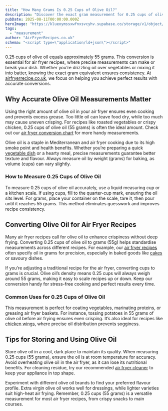 ```yaml
---
title: "How Many Grams Is 0.25 Cups of Olive Oil?"
description: "Discover the exact gram measurement for 0.25 cups of olive oil—perfect for air fryer recipes. Convert with ease and cook confidently!"
pubDate: 2025-08-11T00:00:00.000Z
heroImage: "https://klueoymssxwfnxsvcyhv.supabase.co/storage/v1/object/public/md/how-many-grams-is-0-25-cups-of-olive-oil-f7c1b200.webp"
tags:
  - "measurement"
author: "AirFryerRecipes.co.uk"
schema: "<script type=\"application/ld+json\"></script>"
---
```


<p>0.25 cups of olive oil equals approximately 55 grams. This conversion is essential for air fryer recipes, where precise measurements can make or break your dish. Whether you’re drizzling oil over vegetables or mixing it into batter, knowing the exact gram equivalent ensures consistency. At <a href=https://www.airfryerrecipe.co.uk/>airfryerrecipe.co.uk</a>, we focus on helping you achieve perfect results with accurate conversions.</p>  

<h2>Why Accurate Olive Oil Measurements Matter</h2>  
<p>Using the right amount of olive oil in your air fryer ensures even cooking and prevents excess grease. Too little oil can leave food dry, while too much may cause uneven crisping. For recipes like roasted vegetables or crispy chicken, 0.25 cups of olive oil (55 grams) is often the ideal amount. Check out our <a href=https://www.airfryerrecipe.co.uk/air-fryer-conversion-chart>air fryer conversion chart</a> for more handy measurements.</p>  

<p>Olive oil is a staple in Mediterranean and air fryer cooking due to its high smoke point and health benefits. Whether you’re preparing a quick <a href=https://www.airfryerrecipe.co.uk/recipe-category/vegetables>vegetable dish</a> or a hearty meal, precise measurements guarantee better texture and flavour. Always measure oil by weight (grams) for baking, as volume (cups) can vary slightly.</p>  

<h3>How to Measure 0.25 Cups of Olive Oil</h3>  
<p>To measure 0.25 cups of olive oil accurately, use a liquid measuring cup or a kitchen scale. If using cups, fill to the quarter-cup mark, ensuring the oil sits level. For grams, place your container on the scale, tare it, then pour until it reaches 55 grams. This method eliminates guesswork and improves recipe consistency.</p>  

<h2>Converting Olive Oil for Air Fryer Recipes</h2>  
<p>Many air fryer recipes call for olive oil to enhance crispiness without deep frying. Converting 0.25 cups of olive oil to grams (55g) helps standardise measurements across different recipes. For example, our <a href=https://www.airfryerrecipe.co.uk/recipes>air fryer recipes</a> often specify oil in grams for precision, especially in baked goods like <a href=https://www.airfryerrecipe.co.uk/recipe-category/cakes>cakes</a> or savoury dishes.</p>  

<p>If you’re adjusting a traditional recipe for the air fryer, converting cups to grams is crucial. Olive oil’s density means 0.25 cups will always weigh around 55 grams, making it easy to scale recipes up or down. Keep our conversion handy for stress-free cooking and perfect results every time.</p>  

<h3>Common Uses for 0.25 Cups of Olive Oil</h3>  
<p>This measurement is perfect for coating vegetables, marinating proteins, or greasing air fryer baskets. For instance, tossing potatoes in 55 grams of olive oil before air frying ensures even crisping. It’s also ideal for recipes like <a href=https://www.airfryerrecipe.co.uk/recipe-category/chicken>chicken wings</a>, where precise oil distribution prevents sogginess.</p>  

<h2>Tips for Storing and Using Olive Oil</h2>  
<p>Store olive oil in a cool, dark place to maintain its quality. When measuring 0.25 cups (55 grams), ensure the oil is at room temperature for accuracy. Avoid overheating olive oil in the air fryer, as it can lose its nutritional benefits. For cleaning residue, try our recommended <a href=https://www.airfryerrecipe.co.uk/air-fryer-cleaner>air fryer cleaner</a> to keep your appliance in top shape.</p>  

<p>Experiment with different olive oil brands to find your preferred flavour profile. Extra virgin olive oil works well for dressings, while lighter varieties suit high-heat air frying. Remember, 0.25 cups (55 grams) is a versatile measurement for most air fryer recipes, from crispy snacks to main courses.</p>